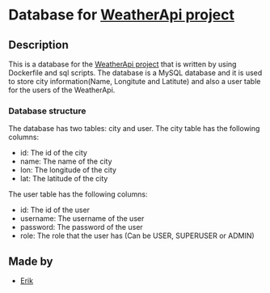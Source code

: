 # Database for [WeatherApi project](https://github.com/knottem/WeatherApi)

## Description

This is a database for the [WeatherApi project](https://github.com/knottem/WeatherApi) that is written by using Dockerfile and sql scripts. The database is a MySQL database and it is used to store city information(Name, Longitute and Latitute) and also a user table for the users of the WeatherApi.

### Database structure

The database has two tables: city and user. The city table has the following columns:

- id: The id of the city
- name: The name of the city
- lon: The longitude of the city
- lat: The latitude of the city

The user table has the following columns:

- id: The id of the user
- username: The username of the user
- password: The password of the user
- role: The role that the user has (Can be USER, SUPERUSER or ADMIN)

## Made by

- [Erik](https://github.com/knottem)
